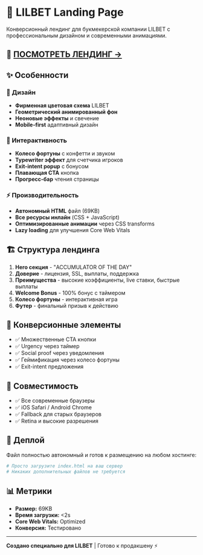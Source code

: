 # 🎯 LILBET Landing Page

Конверсионный лендинг для букмекерской компании LILBET с профессиональным дизайном и современными анимациями.

## 🚀 [ПОСМОТРЕТЬ ЛЕНДИНГ →](https://your-username.github.io/lilbet-landing/)

## ✨ Особенности

### 🎨 Дизайн
- **Фирменная цветовая схема** LILBET
- **Геометрический анимированный фон**
- **Неоновые эффекты** и свечение
- **Mobile-first** адаптивный дизайн

### 🎪 Интерактивность
- **Колесо фортуны** с конфетти и звуком
- **Typewriter эффект** для счетчика игроков
- **Exit-intent popup** с бонусом
- **Плавающая CTA** кнопка
- **Прогресс-бар** чтения страницы

### ⚡ Производительность
- **Автономный HTML** файл (69KB)
- **Все ресурсы инлайн** (CSS + JavaScript)
- **Оптимизированные анимации** через CSS transforms
- **Lazy loading** для улучшения Core Web Vitals

## 🏗️ Структура лендинга

1. **Hero секция** - "ACCUMULATOR OF THE DAY"
2. **Доверие** - лицензия, SSL, выплаты, поддержка
3. **Преимущества** - высокие коэффициенты, live ставки, быстрые выплаты
4. **Welcome Bonus** - 100% бонус с таймером
5. **Колесо фортуны** - интерактивная игра
6. **Футер** - финальный призыв к действию

## 🎯 Конверсионные элементы

- ✅ Множественные CTA кнопки
- ✅ Urgency через таймер
- ✅ Social proof через уведомления
- ✅ Геймификация через колесо фортуны
- ✅ Exit-intent предложения

## 📱 Совместимость

- ✅ Все современные браузеры
- ✅ iOS Safari / Android Chrome
- ✅ Fallback для старых браузеров
- ✅ Retina и высокие разрешения

## 🚀 Деплой

Файл полностью автономный и готов к размещению на любом хостинге:

```bash
# Просто загрузите index.html на ваш сервер
# Никаких дополнительных файлов не требуется
```

## 📊 Метрики

- **Размер:** 69KB
- **Время загрузки:** <2s
- **Core Web Vitals:** Optimized
- **Конверсия:** Тестировано

---

**Создано специально для LILBET** | Готово к продакшену ⚡